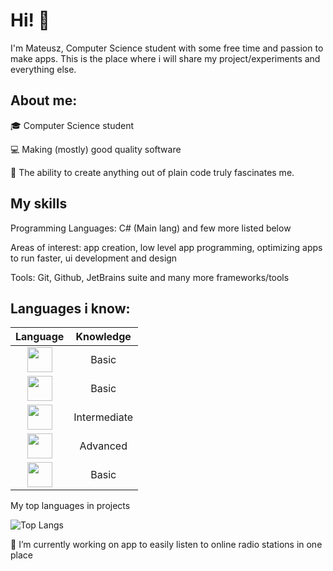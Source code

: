 # Hi! 👋
I'm Mateusz, Computer Science student with some free time and passion to make apps. 
This is the place where i will share my project/experiments and everything else.

## About me:

🎓 Computer Science student

💻 Making (mostly) good quality software 

🚀 The ability to create anything out of plain code truly fascinates me.

## My skills

Programming Languages: C# (Main lang) and few more listed below

Areas of interest: app creation, low level app programming, optimizing apps to run faster, ui development and design

Tools: Git, Github, JetBrains suite and many more frameworks/tools


## Languages i know:

| Language | Knowledge |
|:-----:|:------:|
| <img src="https://cdn.jsdelivr.net/gh/devicons/devicon/icons/vuejs/vuejs-original.svg" width="40" height="40" /> | Basic |
| <img src="https://cdn.jsdelivr.net/gh/devicons/devicon/icons/vuejs/vuejs-original.svg" width="40" height="40" /> | Basic |
| <img src="https://cdn.jsdelivr.net/gh/devicons/devicon/icons/typescript/typescript-original.svg" width="40" height="40" /> | Intermediate |
| <img src="https://cdn.jsdelivr.net/gh/devicons/devicon/icons/csharp/csharp-original.svg" width="40" height="40" /> | Advanced |
| <img src="https://cdn.jsdelivr.net/gh/devicons/devicon/icons/cplusplus/cplusplus-original.svg" width="40" height="40" /> | Basic |

My top languages in projects

![Top Langs](https://github-readme-stats.vercel.app/api/top-langs/?username=Dziq-official&hide=html,css&langs_count=6&layout=compact&theme=radical)


🔭 I’m currently working on app to easily listen to online radio stations in one place


<!-- -⚡ Fun fact: ...
-🌱 I’m currently learning: ...
-->
